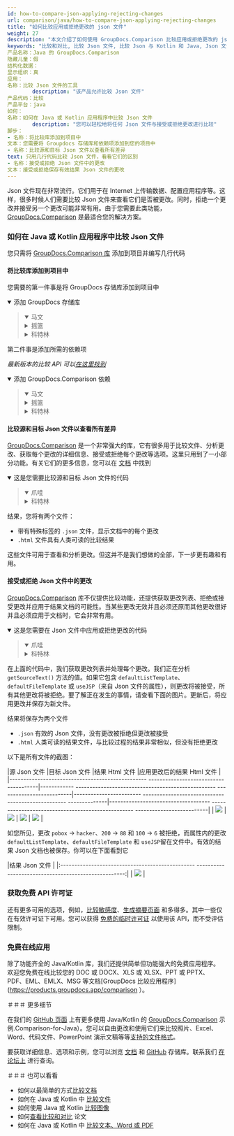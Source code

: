 ```yaml
---
id: how-to-compare-json-applying-rejecting-changes
url: comparison/java/how-to-compare-json-applying-rejecting-changes
title: "如何比较应用或拒绝更改的 json 文件"
weight: 27
description: "本文介绍了如何使用 GroupDocs.Comparison 比较应用或拒绝更改的 json 文件"
keywords: "比较和对比, 比较 Json 文件, 比较 Json 与 Kotlin 和 Java, Json 文件比较工具"
产品名称：Java 的 GroupDocs.Comparison
隐藏儿童：假
结构化数据：
显示组织：真
应用：
名称：比较 Json 文件的工具
        description: "该产品允许比较 Json 文件"
产品代码：比较
产品平台：java
如何：
名称：如何在 Java 或 Kotlin 应用程序中比较 Json 文件
        description: "您可以轻松地将任何 Json 文件与接受或拒绝更改进行比较"
脚步：
- 名称：将比较库添加到项目中
文本：您需要将 Groupdocs 存储库和依赖项添加到您的项目中
- 名称：比较源和目标 Json 文件以查看所有差异
text: 只用几行代码比较 Json 文件，看看它们的区别
- 名称：接受或拒绝 Json 文件中的更改
文本：接受或拒绝保存有效结果 Json 文件的更改
---
```

Json 文件现在非常流行。它们用于在 Internet 上传输数据、配置应用程序等。这样，很多时候人们需要比较 Json 文件来查看它们是否被更改。同时，拒绝一个更改并接受另一个更改可能非常有用。由于您需要此类功能，[GroupDocs.Comparison](https://products.groupdocs.com/comparison) 是最适合您的解决方案。

### 如何在 Java 或 Kotlin 应用程序中比较 Json 文件

您只需将 [GroupDocs.Comparison 库](https://repository.groupdocs.com/comparison/) 添加到项目并编写几行代码

#### 将比较库添加到项目中

您需要的第一件事是将 GroupDocs 存储库添加到项目中

<details open><summary>添加 GroupDocs 存储库</summary><blockquote>
<details open><summary>马文</summary>

<script src="https://gist.github.com/groupdocs-comparison-gists/9de00b81ae5dd326fc85fecb5c1220a6.js"></script>

</details>
<details><summary>摇篮</summary>

<script src="https://gist.github.com/groupdocs-comparison-gists/15f77ae825f310acd9cad555dcea0019.js"></script>

</details>
<details><summary>科特林</summary>

<script src="https://gist.github.com/groupdocs-comparison-gists/ad7ad48d4e7f9f60e858c7ba546f3745.js"></script>

</details>
</blockquote></details>

第二件事是添加所需的依赖项

_最新版本的比较 API 可以[在这里找到](https://repository.groupdocs.com/comparison/)_

<details open><summary>添加 GroupDocs.Comparison 依赖</summary><blockquote>
<details open><summary>马文</summary>

<script src="https://gist.github.com/groupdocs-comparison-gists/f4d8f0b56d1dfa24dea18c68cd9d8001.js"></script>

</details>
<details><summary>摇篮</summary>

<script src="https://gist.github.com/groupdocs-comparison-gists/b760d58061daa45d9b211e2701aa52b5.js"></script>

</details>
<details><summary>科特林</summary>

<script src="https://gist.github.com/groupdocs-comparison-gists/b20a9f70c3442ca586a95b00a778a464.js"></script>

</details>
</blockquote></details>

#### 比较源和目标 Json 文件以查看所有差异

[GroupDocs.Comparison](https://products.groupdocs.com/comparison) 是一个非常强大的库，它有很多用于比较文件、分析更改、获取每个更改的详细信息、接受或拒绝每个更改等选项。这里只用到了一小部分功能。有关它们的更多信息，您可以在 [文档](/comparison/java/getting-started/) 中找到

<details open><summary>这是您需要比较源和目标 Json 文件的代码</summary><blockquote>
<details open><summary>爪哇</summary>

<script src="https://gist.github.com/groupdocs-comparison-gists/9395725d254c7500ed2f30dc558fd174.js"></script>

</details>
<details><summary>科特林</summary>

<script src="https://gist.github.com/groupdocs-comparison-gists/8eb90b7f07e6240ec875e5e195a0a374.js"></script>

</details>
</blockquote></details>

结果，您将有两个文件：

* 带有特殊标签的 `.json` 文件，显示文档中的每个更改
* `.html` 文件具有人类可读的比较结果

这些文件可用于查看和分析更改。但这并不是我们想做的全部，下一步更有趣和有用。

#### 接受或拒绝 Json 文件中的更改

[GroupDocs.Comparison](https://products.groupdocs.com/comparison) 库不仅提供比较功能，还提供获取更改列表、拒绝或接受更改并应用于结果文档的可能性。当某些更改无效并且必须还原而其他更改很好并且必须应用于文档时，它会非常有用。

<details open><summary>这是您需要在 Json 文件中应用或拒绝更改的代码</summary><blockquote>
<details open><summary>爪哇</summary>

<script src="https://gist.github.com/groupdocs-comparison-gists/00519168fed54a68e3edbb087a0e0ef8.js"></script>

</details>
<details><summary>科特林</summary>

<script src="https://gist.github.com/groupdocs-comparison-gists/2b54bd01f16bce036b2bd9ec32f58473.js"></script>

</details>
</blockquote></details>

在上面的代码中，我们获取更改列表并处理每个更改。我们正在分析 `getSourceText()` 方法的值。如果它包含 `defaultListTemplate`、`defaultFileTemplate` 或 `useJSP`（来自 Json 文件的属性），则更改将被接受，所有其他更改将被拒绝。要了解正在发生的事情，请查看下面的图片。更新后，将应用更改并保存为新文件。

结果将保存为两个文件

* `.json` 有效的 Json 文件，没有更改被拒绝但更改被接受
* `.html` 人类可读的结果文件，与比较过程的结果非常相似，但没有拒绝更改

以下是所有文件的截图：

|源 Json 文件 |目标 Json 文件 |结果 Html 文件 |应用更改后的结果 Html 文件 |
|------------------------------------------------- --------------------------------------|------------ -------------------------------------------------- --------------------------|------------------------ -------------------------------------------------- --------------|------------------------------------ -------------------------------------------------- --------------------------|
| ![](比较/java/images/how-to-compare-json-applying-rejecting-changes-source.png) | ![](比较/java/images/how-to-compare-json-applying-rejecting-changes-target.png) | ![](比较/java/images/how-to-compare-json-applying-rejecting-changes-result.png) | ![](比较/java/images/how-to-compare-json-applying-rejecting-changes-applied.png) |

如您所见，更改 `pobox` -> `hacker`、`200` -> `88` 和 `100` -> `6` 被拒绝，而属性内的更改 `defaultListTemplate`、`defaultFileTemplate` 和 `useJSP`留在文件中。有效的结果 Json 文档也被保存。你可以在下面看到它

|结果 Json 文件 |
|:------------------------------------------------ ----------------------------------------------------:|
| ![](比较/java/images/how-to-compare-json-applying-rejecting-changes-resultant.png) |

### 获取免费 API 许可证

还有更多可用的选项，例如，[比较敏感度](/comparison/java/adjusting-comparison-sensitivity/)、[生成摘要页面](/comparison/java/get-only-summary-page/) 和多得多。其中一些仅在有效许可证下可用。您可以获得 [免费的临时许可证](https://purchase.groupdocs.com/temporary-license) 以使用该 API，而不受评估限制。

### 免费在线应用
除了功能齐全的 Java/Kotlin 库，我们还提供简单但功能强大的免费应用程序。
欢迎您免费在线比较您的 DOC 或 DOCX、XLS 或 XLSX、PPT 或 PPTX、PDF、EML、EMLX、MSG 等文档[GroupDocs 比较应用程序](https://products.groupdocs.app/comparison ）。

＃＃＃ 更多细节

在我们的 [GitHub 页面](https://github.com/groupdocs-comparison/GroupDocs) 上有更多使用 Java/Kotlin 的 [GroupDocs.Comparison](https://products.groupdocs.com/comparison) 示例.Comparison-for-Java）。您可以自由更改和使用它们来比较照片、Excel、Word、代码文件、PowerPoint 演示文稿等等[支持的文件格式](/comparison/java/supported-document-formats/)。

要获取详细信息、选项和示例，您可以浏览 [文档](/comparison/java/getting-started/) 和 [GitHub](https://github.com/groupdocs-comparison) 存储库。联系我们 [在论坛上](https://forum.groupdocs.com/) 进行查询。

＃＃＃ 也可以看看

* 如何以最简单的方式[比较文档](/comparison/java/how-to-compare-documents-in-the-easyest-way)
* 如何在 Java 或 Kotlin 中 [比较文件](/comparison/java/how-to-compare-files-in-java-or-kotlin)
* 如何使用 Java 或 Kotlin [比较图像](/comparison/java/how-to-compare-images-using-java-or-kotlin)
* 如何[查看比较和对比](/comparison/java/how-to-see-comparison-and-contrast-of-essays) 论文
* 如何在 Java 或 Kotlin 中 [比较文本、Word 或 PDF](/comparison/java/how-to-compare-text-word-pdf-in-java-or-kotlin)

